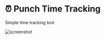 # ⏰ Punch Time Tracking

Simple time tracking tool

![screenshot](https://github.com/danbruder/punch/raw/main/screenshot.jpg)
